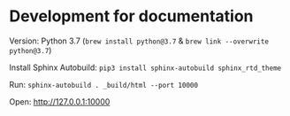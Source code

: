 # Development for documentation

Version: Python 3.7 (`brew install python@3.7` & `brew link --overwrite python@3.7`)

Install Sphinx Autobuild: `pip3 install sphinx-autobuild sphinx_rtd_theme`

Run: `sphinx-autobuild . _build/html --port 10000`

Open: http://127.0.0.1:10000
